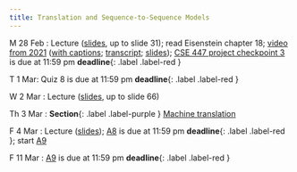 ```yaml
---
title: Translation and Sequence-to-Sequence Models
---
```


M 28 Feb
: Lecture ([slides](../assets/slides/seq2seq.pdf), up to slide 31); read Eisenstein chapter 18; [video from 2021](https://drive.google.com/file/d/18J0RTgezne5rfu5f9ryaA4Yu1V567q28/view?usp=sharing) ([with captions](https://drive.google.com/file/d/1Sej4uNP5bjH0Cot73QKVu5ymHbRWwbN7/view?usp=sharing); [transcript](https://drive.google.com/file/d/1UR1RuQCQHVHn4CL5KabtlnVK7DLnt0WK/view?usp=sharing); [slides](https://drive.google.com/file/d/1BZ6IKDjn12TI8Vg-uf0PvSMZg_C1T9gm/view?usp=sharing));  [CSE 447 project checkpoint 3](../assets/docs/project-447.pdf) is due at 11:59 pm  **deadline**{: .label .label-red }

T 1 Mar: 
Quiz 8 is due at 11:59 pm **deadline**{: .label .label-red }

W 2 Mar
: Lecture ([slides](../assets/slides/seq2seq.pdf), up to slide 66)

Th 3 Mar
: **Section**{: .label .label-purple } [Machine translation](#)

F 4 Mar
: Lecture  ([slides](../assets/slides/seq2seq.pdf)); [A8](../assets/docs/A8.pdf) is due at 11:59 pm **deadline**{: .label .label-red };  start [A9](../assets/docs/A9.pdf) 

F 11 Mar
  : [A9](../assets/docs/A9.pdf) is due at 11:59 pm **deadline**{: .label .label-red }



